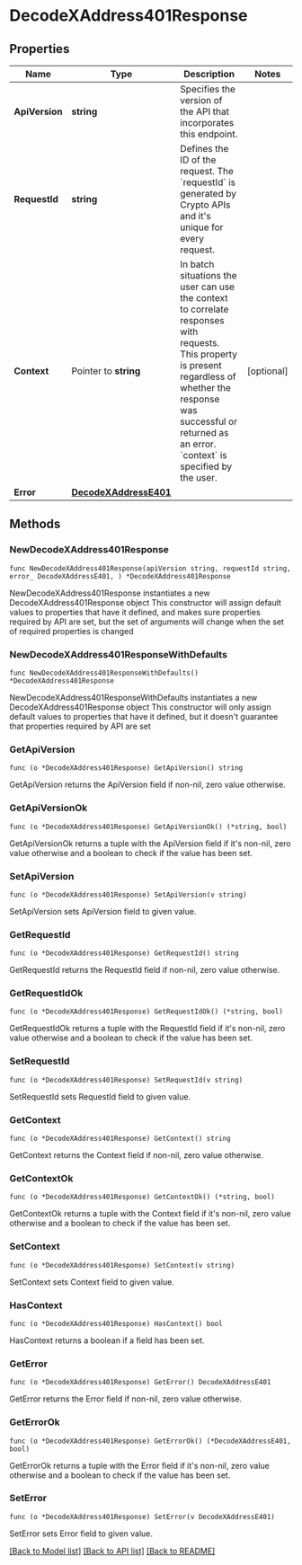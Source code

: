 # DecodeXAddress401Response

## Properties

Name | Type | Description | Notes
------------ | ------------- | ------------- | -------------
**ApiVersion** | **string** | Specifies the version of the API that incorporates this endpoint. | 
**RequestId** | **string** | Defines the ID of the request. The &#x60;requestId&#x60; is generated by Crypto APIs and it&#39;s unique for every request. | 
**Context** | Pointer to **string** | In batch situations the user can use the context to correlate responses with requests. This property is present regardless of whether the response was successful or returned as an error. &#x60;context&#x60; is specified by the user. | [optional] 
**Error** | [**DecodeXAddressE401**](DecodeXAddressE401.md) |  | 

## Methods

### NewDecodeXAddress401Response

`func NewDecodeXAddress401Response(apiVersion string, requestId string, error_ DecodeXAddressE401, ) *DecodeXAddress401Response`

NewDecodeXAddress401Response instantiates a new DecodeXAddress401Response object
This constructor will assign default values to properties that have it defined,
and makes sure properties required by API are set, but the set of arguments
will change when the set of required properties is changed

### NewDecodeXAddress401ResponseWithDefaults

`func NewDecodeXAddress401ResponseWithDefaults() *DecodeXAddress401Response`

NewDecodeXAddress401ResponseWithDefaults instantiates a new DecodeXAddress401Response object
This constructor will only assign default values to properties that have it defined,
but it doesn't guarantee that properties required by API are set

### GetApiVersion

`func (o *DecodeXAddress401Response) GetApiVersion() string`

GetApiVersion returns the ApiVersion field if non-nil, zero value otherwise.

### GetApiVersionOk

`func (o *DecodeXAddress401Response) GetApiVersionOk() (*string, bool)`

GetApiVersionOk returns a tuple with the ApiVersion field if it's non-nil, zero value otherwise
and a boolean to check if the value has been set.

### SetApiVersion

`func (o *DecodeXAddress401Response) SetApiVersion(v string)`

SetApiVersion sets ApiVersion field to given value.


### GetRequestId

`func (o *DecodeXAddress401Response) GetRequestId() string`

GetRequestId returns the RequestId field if non-nil, zero value otherwise.

### GetRequestIdOk

`func (o *DecodeXAddress401Response) GetRequestIdOk() (*string, bool)`

GetRequestIdOk returns a tuple with the RequestId field if it's non-nil, zero value otherwise
and a boolean to check if the value has been set.

### SetRequestId

`func (o *DecodeXAddress401Response) SetRequestId(v string)`

SetRequestId sets RequestId field to given value.


### GetContext

`func (o *DecodeXAddress401Response) GetContext() string`

GetContext returns the Context field if non-nil, zero value otherwise.

### GetContextOk

`func (o *DecodeXAddress401Response) GetContextOk() (*string, bool)`

GetContextOk returns a tuple with the Context field if it's non-nil, zero value otherwise
and a boolean to check if the value has been set.

### SetContext

`func (o *DecodeXAddress401Response) SetContext(v string)`

SetContext sets Context field to given value.

### HasContext

`func (o *DecodeXAddress401Response) HasContext() bool`

HasContext returns a boolean if a field has been set.

### GetError

`func (o *DecodeXAddress401Response) GetError() DecodeXAddressE401`

GetError returns the Error field if non-nil, zero value otherwise.

### GetErrorOk

`func (o *DecodeXAddress401Response) GetErrorOk() (*DecodeXAddressE401, bool)`

GetErrorOk returns a tuple with the Error field if it's non-nil, zero value otherwise
and a boolean to check if the value has been set.

### SetError

`func (o *DecodeXAddress401Response) SetError(v DecodeXAddressE401)`

SetError sets Error field to given value.



[[Back to Model list]](../README.md#documentation-for-models) [[Back to API list]](../README.md#documentation-for-api-endpoints) [[Back to README]](../README.md)


